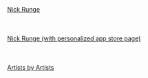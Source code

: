 <br><br>
[Nick Runge](https://s.mgtc.dev/ahp/open?gallery_id=nick_runge_1&v1=nickr11111111111&v2=nickr22222222222&v3=nickr33333333333)
<br><br>
<br><br>
[Nick Runge (with personalized app store page)](https://s.mgtc.dev/ahp/open?gallery_id=nick_runge_1&v1=nickr11111111111&v2=nickr22222222222&v3=nickr33333333333&ppid=326df608-9af3-4ece-82c8-04cf24808853)
<br><br>
<br><br>
[Artists by Artists](https://s.mgtc.dev/ahp/open?gallery_id=artists_by_artists_1&v1=artist1&v2=artist2&artist3)
